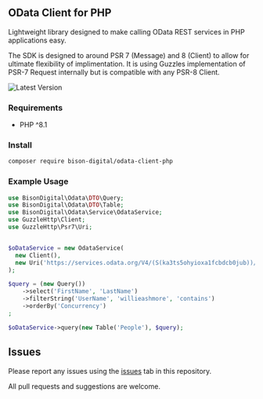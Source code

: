 ## OData Client for PHP

Lightweight library designed to make calling OData REST services in PHP applications easy.

The SDK is designed to around PSR 7 (Message) and 8 (Client) to allow for ultimate flexibility of implimentation.
It is using Guzzles implementation of PSR-7 Request internally but is compatible with any PSR-8 Client.

![Latest Version](https://img.shields.io/packagist/v/bison-digital/odata-client-php)

### Requirements
- PHP ^8.1

### Install
```bash
composer require bison-digital/odata-client-php
```

### Example Usage




``` php
use BisonDigital\Odata\DTO\Query;
use BisonDigital\Odata\DTO\Table;
use BisonDigital\Odata\Service\OdataService;
use GuzzleHttp\Client;
use GuzzleHttp\Psr7\Uri;


$oDataService = new OdataService(
  new Client(),
  new Uri('https://services.odata.org/V4/(S(ka3ts5ohyioxa1fcbdcb0jub))/TripPinServiceRW')
);

$query = (new Query())
    ->select('FirstName', 'LastName')
    ->filterString('UserName', 'willieashmore', 'contains')
    ->orderBy('Concurrency')
;

$oDataService->query(new Table('People'), $query);
```

## Issues
Please report any issues using the [issues]('https://github.com/bison-digital/odata-client-php/issues') tab in this repository.

All pull requests and suggestions are welcome.